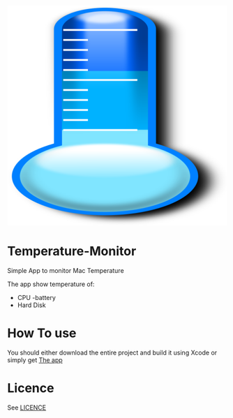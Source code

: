 ![](logo.png)

# Temperature-Monitor
Simple App to monitor Mac Temperature

The app show temperature of:
- CPU
-battery
- Hard Disk

# How To use

You should either download the entire project and build it using Xcode or simply get [The app](Temperaturemonitor.dmg)

# Licence

See [LICENCE](LICENCE)

